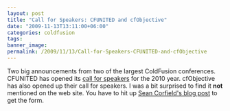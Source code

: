 ```yaml
---
layout: post
title: "Call for Speakers: CFUNITED and cfObjective"
date: "2009-11-13T13:11:00+06:00"
categories: coldfusion 
tags: 
banner_image: 
permalink: /2009/11/13/Call-for-Speakers-CFUNITED-and-cfObjective
---
```


Two big announcements from two of the largest ColdFusion conferences. CFUNITED has opened its <a href="http://callforspeakers.cfconf.org/">call for speakers</a> for the 2010 year. cfObjective has also opened up their call for speakers. I was a bit surprised to find it <b>not</b> mentioned on the web site. You have to hit up <a href="http://corfield.org/blog/index.cfm/do/blog.entry/entry/cfObjective_2010__Call_For_Speakers">Sean Corfield's blog post</a> to get the form.